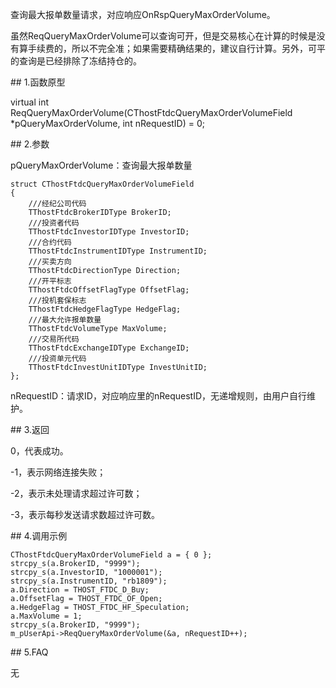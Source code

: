 <p>查询最大报单数量请求，对应响应OnRspQueryMaxOrderVolume。</p>
<p>虽然ReqQueryMaxOrderVolume可以查询可开，但是交易核心在计算的时候是没有算手续费的，所以不完全准；如果需要精确结果的，建议自行计算。另外，可平的查询是已经排除了冻结持仓的。</p>
<span class="anchor" id="aef9f197-1c9e-4007-a6d9-2b7f15b0f40f"></span>
## 1.函数原型
<p>virtual int ReqQueryMaxOrderVolume(CThostFtdcQueryMaxOrderVolumeField *pQueryMaxOrderVolume, int nRequestID) = 0;</p>
<span class="anchor" id="effa2c39-421e-49da-8248-eaad00d51b92"></span>
## 2.参数
<p>pQueryMaxOrderVolume：查询最大报单数量</p>
<pre><code>struct CThostFtdcQueryMaxOrderVolumeField
{
    ///经纪公司代码
    TThostFtdcBrokerIDType BrokerID;
    ///投资者代码
    TThostFtdcInvestorIDType InvestorID;
    ///合约代码
    TThostFtdcInstrumentIDType InstrumentID;
    ///买卖方向
    TThostFtdcDirectionType Direction;
    ///开平标志
    TThostFtdcOffsetFlagType OffsetFlag;
    ///投机套保标志
    TThostFtdcHedgeFlagType HedgeFlag;
    ///最大允许报单数量
    TThostFtdcVolumeType MaxVolume;
    ///交易所代码
    TThostFtdcExchangeIDType ExchangeID;
    ///投资单元代码
    TThostFtdcInvestUnitIDType InvestUnitID;
};
</code></pre>
<p>nRequestID：请求ID，对应响应里的nRequestID，无递增规则，由用户自行维护。</p>
<span class="anchor" id="68929933-4fc5-4e1a-8127-482a9beb9f36"></span>
## 3.返回
<p>0，代表成功。</p>
<p>-1，表示网络连接失败；</p>
<p>-2，表示未处理请求超过许可数；</p>
<p>-3，表示每秒发送请求数超过许可数。</p>
<span class="anchor" id="ddde6ea4-f26c-4369-a495-106b08890b69"></span>
## 4.调用示例
<pre><code>CThostFtdcQueryMaxOrderVolumeField a = { 0 };
strcpy_s(a.BrokerID, "9999");
strcpy_s(a.InvestorID, "1000001");
strcpy_s(a.InstrumentID, "rb1809");
a.Direction = THOST_FTDC_D_Buy;
a.OffsetFlag = THOST_FTDC_OF_Open;
a.HedgeFlag = THOST_FTDC_HF_Speculation;
a.MaxVolume = 1;
strcpy_s(a.BrokerID, "9999");
m_pUserApi-&gt;ReqQueryMaxOrderVolume(&amp;a, nRequestID++);
</code></pre>
<span class="anchor" id="9767195f-6ff4-4995-8884-42e1777dd8b1"></span>
## 5.FAQ
<p>无</p>
